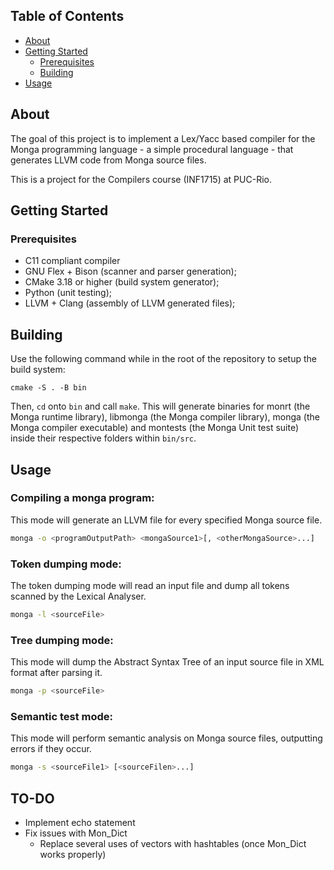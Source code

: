 ## Table of Contents

* [About](#about)
* [Getting Started](#getting-started)
  * [Prerequisites](#prerequisites)
  * [Building](#building)
* [Usage](#usage)

## About

The goal of this project is to implement a Lex/Yacc based compiler for the Monga programming language - a simple procedural language - that generates LLVM code from Monga source files.

This is a project for the Compilers course (INF1715) at PUC-Rio.

## Getting Started

### Prerequisites

* C11 compliant compiler
* GNU Flex + Bison (scanner and parser generation);
* CMake 3.18 or higher (build system generator);
* Python (unit testing);
* LLVM + Clang (assembly of LLVM generated files);

## Building

Use the following command while in the root of the repository to setup the build system:
```
cmake -S . -B bin
```
Then, ```cd``` onto ```bin``` and call ```make```.
This will generate binaries for monrt (the Monga runtime library), libmonga (the Monga compiler library), monga (the Monga compiler executable) and montests (the Monga Unit test suite) inside their respective folders within ```bin/src```.

## Usage

### Compiling a monga program:
This mode will generate an LLVM file for every specified Monga source file.
```sh
monga -o <programOutputPath> <mongaSource1>[, <otherMongaSource>...]
```

### Token dumping mode:
The token dumping mode will read an input file and dump all tokens scanned by the Lexical Analyser.
```sh
monga -l <sourceFile>
```

### Tree dumping mode:
This mode will dump the Abstract Syntax Tree of an input source file in XML format after parsing it.
```sh
monga -p <sourceFile>
```

### Semantic test mode:
This mode will perform semantic analysis on Monga source files, outputting errors if they occur.
```sh
monga -s <sourceFile1> [<sourceFilen>...]
```

## TO-DO

* Implement echo statement
* Fix issues with Mon_Dict
  * Replace several uses of vectors with hashtables (once Mon_Dict works properly)
